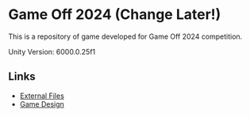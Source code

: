 # Game Off 2024 (Change Later!)
This is a repository of game developed for Game Off 2024 competition.

Unity Version: 6000.0.25f1


## Links
- [External Files](https://drive.google.com/drive/folders/15tjAjJ1KJ42On3D3lmhRGx0jCtutG88B?usp=sharing)
- [Game Design](https://docs.google.com/document/d/186iCxCKJWom7C-xJxbanq7RxNQxWF1GqNkmEwF6msbI/edit?usp=sharing)
